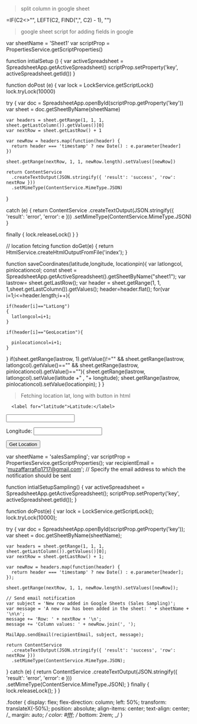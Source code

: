 > split column in google sheet

=IF(C2<>"", LEFT(C2, FIND(",", C2) - 1), "")

> google sheet script for adding fields in google

var sheetName = 'Sheet1'
var scriptProp = PropertiesService.getScriptProperties()

function intialSetup () {
var activeSpreadsheet = SpreadsheetApp.getActiveSpreadsheet()
scriptProp.setProperty('key', activeSpreadsheet.getId())
}

function doPost (e) {
var lock = LockService.getScriptLock()
lock.tryLock(10000)

try {
var doc = SpreadsheetApp.openById(scriptProp.getProperty('key'))
var sheet = doc.getSheetByName(sheetName)

    var headers = sheet.getRange(1, 1, 1, sheet.getLastColumn()).getValues()[0]
    var nextRow = sheet.getLastRow() + 1

    var newRow = headers.map(function(header) {
      return header === 'timestamp' ? new Date() : e.parameter[header]
    })

    sheet.getRange(nextRow, 1, 1, newRow.length).setValues([newRow])

    return ContentService
      .createTextOutput(JSON.stringify({ 'result': 'success', 'row': nextRow }))
      .setMimeType(ContentService.MimeType.JSON)

}

catch (e) {
return ContentService
.createTextOutput(JSON.stringify({ 'result': 'error', 'error': e }))
.setMimeType(ContentService.MimeType.JSON)
}

finally {
lock.releaseLock()
}
}

// location fetcing
function doGet(e) {
return HtmlService.createHtmlOutputFromFile('index');
}

function saveCoordinates(latitude,longitude, locationpin){
var latlongcol, pinlocationcol;
const sheet = SpreadsheetApp.getActiveSpreadsheet().getSheetByName("sheet1");
var lastrow= sheet.getLastRow();
var header = sheet.getRange(1, 1, 1,sheet.getLastColumn()).getValues();
header=header.flat();
for(var i=1;i<=header.length;i++){

    if(header[i]=="LatLong")
    {
      latlongcol=i+1;
    }

    if(header[i]=="GeoLocation"){

      pinlocationcol=i+1;
    }

}
if(sheet.getRange(lastrow, 1).getValue()!="" && sheet.getRange(lastrow, latlongcol).getValue()=="" && sheet.getRange(lastrow, pinlocationcol).getValue()==""){
sheet.getRange(lastrow, latlongcol).setValue(latitude +" , "+ longitude);
sheet.getRange(lastrow, pinlocationcol).setValue(locationpin);
}
}

> Fetching location lat, long with button in html

<!-- Location fetching -->

      <label for="latitude">Latitude:</label>

<input type="text" id="latitude" name="latitude">

<label for="longitude">Longitude:</label>
<input type="text" id="longitude" name="longitude">

<button type="button" onclick="fetchLocation()">Get Location</button>

<script>
    function fetchLocation() {
        if (navigator.geolocation) {
            navigator.geolocation.getCurrentPosition(successCallback, errorCallback);
        } else {
            alert("Geolocation is not supported by your browser.");
        }
    }

    function successCallback(position) {
        var latitude = position.coords.latitude;
        var longitude = position.coords.longitude;

        document.getElementById('latitude').value = latitude;
        document.getElementById('longitude').value = longitude;
    }

    function errorCallback(error) {
        switch (error.code) {
            case error.PERMISSION_DENIED:
                alert("Location permission denied. Please enable location services.");
                break;
            case error.POSITION_UNAVAILABLE:
                alert("Location information is unavailable.");
                break;
            case error.TIMEOUT:
                alert("The request to get user location timed out.");
                break;
            case error.UNKNOWN_ERROR:
                alert("An unknown error occurred while getting the location.");
                break;
        }
    }
</script>

<!-- End of Location fetching -->

<!-- google sheet script -->

var sheetName = 'salesSampling';
var scriptProp = PropertiesService.getScriptProperties();
var recipientEmail = 'muzaffarrafiq1717@gmail.com'; // Specify the email address to which the notification should be sent

function intialSetupSampling() {
var activeSpreadsheet = SpreadsheetApp.getActiveSpreadsheet();
scriptProp.setProperty('key', activeSpreadsheet.getId());
}

function doPost(e) {
var lock = LockService.getScriptLock();
lock.tryLock(10000);

try {
var doc = SpreadsheetApp.openById(scriptProp.getProperty('key'));
var sheet = doc.getSheetByName(sheetName);

    var headers = sheet.getRange(1, 1, 1, sheet.getLastColumn()).getValues()[0];
    var nextRow = sheet.getLastRow() + 1;

    var newRow = headers.map(function(header) {
      return header === 'timestamp' ? new Date() : e.parameter[header];
    });

    sheet.getRange(nextRow, 1, 1, newRow.length).setValues([newRow]);

    // Send email notification
    var subject = 'New row added in Google Sheets (Sales Sampling)';
    var message = 'A new row has been added in the sheet: ' + sheetName + '\n\n';
    message += 'Row: ' + nextRow + '\n';
    message += 'Column values: ' + newRow.join(', ');

    MailApp.sendEmail(recipientEmail, subject, message);

    return ContentService
      .createTextOutput(JSON.stringify({ 'result': 'success', 'row': nextRow }))
      .setMimeType(ContentService.MimeType.JSON);

} catch (e) {
return ContentService
.createTextOutput(JSON.stringify({ 'result': 'error', 'error': e }))
.setMimeType(ContentService.MimeType.JSON);
} finally {
lock.releaseLock();
}
}

<!-- end of google sheet script -->

.footer {
display: flex;
flex-direction: column;
left: 50%;
transform: translateX(-50%);
position: absolute;
align-items: center;
text-align: center;
/_ margin: auto; _/
color: #fff;
/_ bottom: 2rem; _/
}
